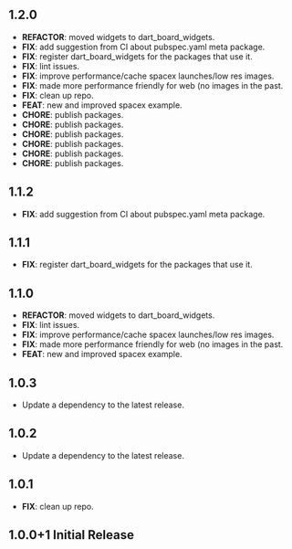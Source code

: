 ## 1.2.0

 - **REFACTOR**: moved widgets to dart_board_widgets.
 - **FIX**: add suggestion from CI about pubspec.yaml meta package.
 - **FIX**: register dart_board_widgets for the packages that use it.
 - **FIX**: lint issues.
 - **FIX**: improve performance/cache spacex launches/low res images.
 - **FIX**: made more performance friendly for web (no images in the past.
 - **FIX**: clean up repo.
 - **FEAT**: new and improved spacex example.
 - **CHORE**: publish packages.
 - **CHORE**: publish packages.
 - **CHORE**: publish packages.
 - **CHORE**: publish packages.
 - **CHORE**: publish packages.
 - **CHORE**: publish packages.

## 1.1.2

 - **FIX**: add suggestion from CI about pubspec.yaml meta package.

## 1.1.1

 - **FIX**: register dart_board_widgets for the packages that use it.

## 1.1.0

 - **REFACTOR**: moved widgets to dart_board_widgets.
 - **FIX**: lint issues.
 - **FIX**: improve performance/cache spacex launches/low res images.
 - **FIX**: made more performance friendly for web (no images in the past.
 - **FEAT**: new and improved spacex example.

## 1.0.3

 - Update a dependency to the latest release.

## 1.0.2

 - Update a dependency to the latest release.

## 1.0.1

 - **FIX**: clean up repo.

## 1.0.0+1 Initial Release
